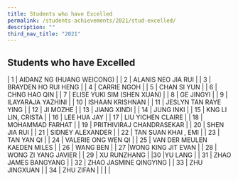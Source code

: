 ```yaml
---
title: Students who have Excelled
permalink: /students-achievements/2021/stud-excelled/
description: ""
third_nav_title: "2021"
---
```

## Students who have Excelled

| 1  | AIDANZ NG (HUANG WEICONG)  |
| 2  | ALANIS NEO JIA RUI  |
| 3  |  BRAYDEN HO RUI HENG |
| 4  | CARRIE NGOH  |
| 5  | CHAN SI YUN  |
| 6  | CHNG HAO QIN  |
| 7  | ELISE YUKI SIM (SHEN XUAN)  |
| 8  | GE JINGYI  |
| 9  | ILAYARAJA YAZHINI  |
| 10  | ISHAAN KRISHNAN  |
| 11  | JESLYN TAN RAYE YING  |
| 12  | JI MOZHE  |
| 13  | JIANG XINDI  |
| 14  | JUNG INKI  |
| 15  | KNG LI LIN, CRISTA  |
|  16 | LEE HUA JAY  |
| 17  | LIU YICHEN CLAIRE  |
| 18  | MOHAMMAD FARHAT  |
|  19 | PRITHIVIRAJ CHANDRASEKAR  |
| 20  | SHEN JIA RUI  |
| 21  | SIDNEY ALEXANDER  |
| 22  | TAN SUAN KHAI , EMI  |
| 23  | TAN YAN QI  |
| 24  | VALERIE ONG WEN QI  |
| 25  | VAN DER MEULEN KAEDEN MILES  |
| 26  | WANG BEN  |
| 27  |WONG KING JIT EVAN   |
| 28  |  WONG ZI YANG JAVIER |
| 29  | XU RUNZHANG  |
|30   |YU LANG  |
| 31  | ZHAO JAMES BANGYANG  |
| 32  | ZHAO JASMINE QINGYING  |
| 33  | ZHU JINGXUAN  |
|  34 | ZHU ZIFAN  |
|   |   |